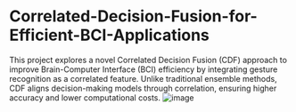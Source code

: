 # Correlated-Decision-Fusion-for-Efficient-BCI-Applications
This project explores a novel Correlated Decision Fusion (CDF) approach to improve Brain-Computer Interface (BCI) efficiency by integrating gesture recognition as a correlated feature. Unlike traditional ensemble methods, CDF aligns decision-making models through correlation, ensuring higher accuracy and lower computational costs.
![image](https://github.com/user-attachments/assets/16430061-8ca4-4bc0-adef-0336579b6aea)
